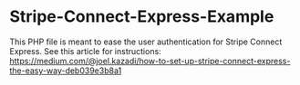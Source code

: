 # Stripe-Connect-Express-Example
This PHP file is meant to ease the user authentication for Stripe Connect Express. See this article for instructions: https://medium.com/@joel.kazadi/how-to-set-up-stripe-connect-express-the-easy-way-deb039e3b8a1
